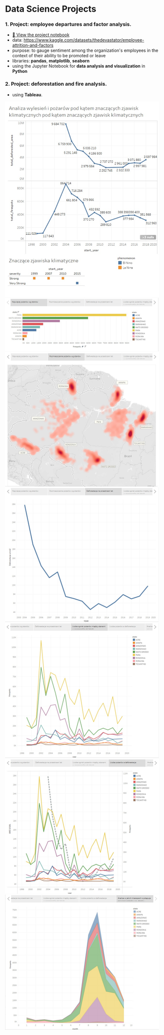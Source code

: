 # Data Science Projects

### 1. Project: employee departures and factor analysis.
 - [📄 View the project notebook](https://github.com/kinsze032/data_science/blob/main/employee%20departures%20and%20factor%20analysis/employee_attrition_and_factors.ipynb)
 - data: https://www.kaggle.com/datasets/thedevastator/employee-attrition-and-factors
 - purpose: to gauge sentiment among the organization's employees in the context of their ability to be promoted or leave
 - libraries: **pandas**, **matplotlib**, **seaborn**
 - using the Jupyter Notebook for **data analysis and visualization** in **Python**



### 2. Project: deforestation and fire analysis.
 - using **Tableau**.

![](https://github.com/kinsze032/data_science/blob/main/deforestation%20and%20fire%20analysis/ksz_1.jpg)
![](https://github.com/kinsze032/data_science/blob/main/deforestation%20and%20fire%20analysis/ksz_2.jpg)
![](https://github.com/kinsze032/data_science/blob/main/deforestation%20and%20fire%20analysis/ksz_3.jpg)
![](https://github.com/kinsze032/data_science/blob/main/deforestation%20and%20fire%20analysis/ksz_4.jpg)
![](https://github.com/kinsze032/data_science/blob/main/deforestation%20and%20fire%20analysis/ksz_5.jpg)
![](https://github.com/kinsze032/data_science/blob/main/deforestation%20and%20fire%20analysis/ksz_6.jpg)
![](https://github.com/kinsze032/data_science/blob/main/deforestation%20and%20fire%20analysis/ksz_7.jpg)
